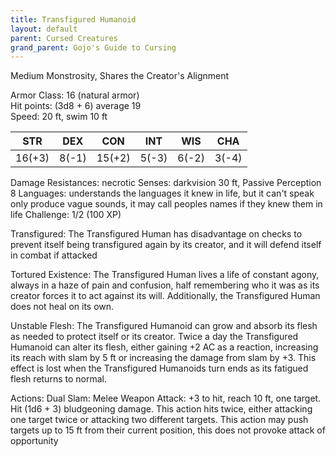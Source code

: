 ```yaml
---
title: Transfigured Humanoid
layout: default
parent: Cursed Creatures
grand_parent: Gojo's Guide to Cursing
---
```


Medium Monstrosity, Shares the Creator's Alignment

Armor Class: 16 (natural armor)   
Hit points: (3d8 + 6) average 19   
Speed: 20 ft, swim 10 ft   

| **STR** | **DEX** | **CON** | **INT** | **WIS** | **CHA**|
|---------|---------|---------|---------|---------|--------|
| 16(+3) | 8(-1) | 15(+2) | 5(-3) | 6(-2) | 3(-4) |

Damage Resistances: necrotic
Senses: darkvision 30 ft, Passive Perception 8
Languages: understands the languages it knew in life, but it can't speak only produce vague sounds, it may call peoples names if they knew them in life
Challenge: 1/2 (100 XP)

Transfigured: The Transfigured Human has disadvantage on checks to prevent itself being transfigured again by its creator, and it will defend itself in combat if attacked

Tortured Existence: The Transfigured Human lives a life of constant agony, always in a haze of pain and confusion, half remembering who it was as its creator forces it to act against its will. Additionally, the Transfigured Human does not heal on its own.

Unstable Flesh: The Transfigured Humanoid can grow and absorb its flesh as needed to protect itself or its creator. Twice a day the Transfigured Humanoid can alter its flesh, either gaining +2 AC as a reaction, increasing its reach with slam by 5 ft or increasing the damage from slam by +3. This effect is lost when the Transfigured Humanoids turn ends as its fatigued flesh returns to normal.

Actions:
Dual Slam: Melee Weapon Attack: +3 to hit, reach 10 ft, one target. Hit (1d6 + 3) bludgeoning damage. This action hits twice, either attacking one target twice or attacking two different targets. This action may push targets up to 15 ft from their current position, this does not provoke attack of opportunity